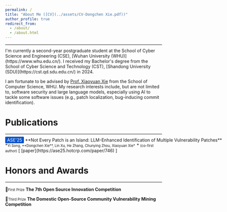```yaml
---
permalink: /
title: "About Me ([CV](../assets/CV-Dongchen Xie.pdf))"
author_profile: true
redirect_from: 
  - /about/
  - /about.html
---
```

<hr style="border: 0; border-top: 1px solid #ddd; margin: 10px 0;">
I'm currently a second-year postgraduate student at the School of Cyber Science and Engineering (CSE), [Wuhan University (WHU)](https://www.whu.edu.cn/).  I received my Bachelor's degree from the School of Cyber Science and Technology (CST), [Shandong University (SDU)](https://cst.qd.sdu.edu.cn/) in 2024.

 I am fortunate to be advised by [Prof. Xiaoyuan Xie](https://xiaoyuanxie.github.io/) from the School of Computer Science, WHU. My research interests include, but are not limited to, software security and large language models, especially using AI to tackle some software issues (e.g., patch localization, bug-inducing commit identification).

# <a id="Publications"></a>Publications
<hr style="border: 0; border-top: 1px solid #ddd; margin: 10px 0;">
<span style="white-space: nowrap;">
  <span style="background-color: #0052cc; color: white; padding: 2px 6px; border-radius: 2px;">ASE'25</span> 
  **Not Every Patch is an Island: LLM-Enhanced Identification of Multiple Vulnerability Patches**
</span>
*<span style="font-size: 0.8em;">Yi Song, **Dongchen Xie**, Lin Xu, He Zhang, Chunying Zhou, Xiaoyuan Xie*&ensp;</span>* <span style="font-size: 0.8em;">(co-first author)</span> [ [paper](https://ase25.hotcrp.com/paper/746) ]

# <a id="Honors and Awards"></a>Honors and Awards
<hr style="border: 0; border-top: 1px solid #ddd; margin: 10px 0;">

  🥇<span style="font-size: 0.8em;">First Prize</span>
  **The 7th Open Source Innovation Competition**
  
  🥉<span style="font-size: 0.8em;">Third Prize</span>
  **The Domestic Open-Source Community Vulnerability Mining Competition**

